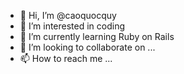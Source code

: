 - 👋 Hi, I’m @caoquocquy
- 👀 I’m interested in coding
- 🌱 I’m currently learning Ruby on Rails
- 💞️ I’m looking to collaborate on ...
- 📫 How to reach me ...

<!---
caoquocquy/caoquocquy is a ✨ special ✨ repository because its `README.md` (this file) appears on your GitHub profile.
You can click the Preview link to take a look at your changes.
--->
